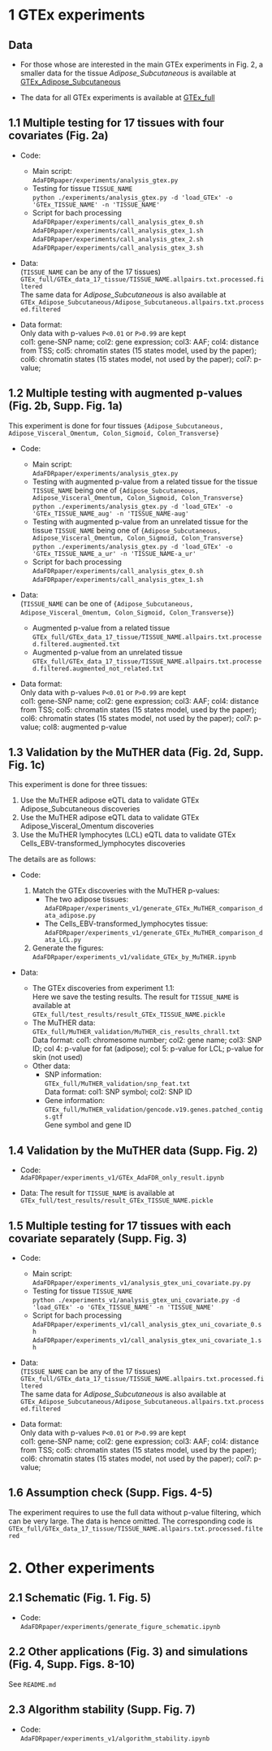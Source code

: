 # 1 GTEx experiments 
## Data
- For those whose are interested in the main GTEx experiments in Fig. 2, a smaller data for the tissue *Adipose_Subcutaneous* is available at [GTEx_Adipose_Subcutaneous](https://osf.io/c5yk6/)

- The data for all GTEx experiments is available at [GTEx_full](aaa) 

## 1.1 Multiple testing for 17 tissues with four covariates (Fig. 2a)
- Code:
  - Main script: <br/>
  `AdaFDRpaper/experiments/analysis_gtex.py`
  - Testing for tissue `TISSUE_NAME` <br/>
  `python ./experiments/analysis_gtex.py -d 'load_GTEx' -o 'GTEx_TISSUE_NAME' -n 'TISSUE_NAME' `
  - Script for bach processing <br/>
  `AdaFDRpaper/experiments/call_analysis_gtex_0.sh` <br/>
  `AdaFDRpaper/experiments/call_analysis_gtex_1.sh` <br/>
  `AdaFDRpaper/experiments/call_analysis_gtex_2.sh` <br/>
  `AdaFDRpaper/experiments/call_analysis_gtex_3.sh` <br/>
  
- Data: <br/>
(`TISSUE_NAME` can be any of the 17 tissues) <br/>
`GTEx_full/GTEx_data_17_tissue/TISSUE_NAME.allpairs.txt.processed.filtered` <br/>
The same data for *Adipose_Subcutaneous* is also available at <br/>
`GTEx_Adipose_Subcutaneous/Adipose_Subcutaneous.allpairs.txt.processed.filtered`

- Data format: <br/>
  Only data with p-values `P<0.01` or `P>0.99` are kept <br/>
  col1: gene-SNP name; col2: gene expression; col3: AAF; col4: distance from TSS; 
  col5: chromatin states (15 states model, used by the paper); col6: chromatin states 
  (15 states model, not used by the paper); col7: p-value;

## 1.2 Multiple testing with augmented p-values (Fig. 2b, Supp. Fig. 1a)
This experiment is done for four tissues `{Adipose_Subcutaneous, Adipose_Visceral_Omentum, Colon_Sigmoid, Colon_Transverse}`
- Code:
  - Main script: <br/>
  `AdaFDRpaper/experiments/analysis_gtex.py`
  - Testing with augmented p-value from a related tissue for the tissue `TISSUE_NAME` being 
  one of `{Adipose_Subcutaneous, Adipose_Visceral_Omentum, Colon_Sigmoid, Colon_Transverse}` <br/>
  `python ./experiments/analysis_gtex.py -d 'load_GTEx' -o 'GTEx_TISSUE_NAME_aug' -n 'TISSUE_NAME-aug'`
  - Testing with augmented p-value from an unrelated tissue for the tissue `TISSUE_NAME` being 
  one of `{Adipose_Subcutaneous, Adipose_Visceral_Omentum, Colon_Sigmoid, Colon_Transverse}` <br/>
  `python ./experiments/analysis_gtex.py -d 'load_GTEx' -o 'GTEx_TISSUE_NAME_a_ur' -n 'TISSUE_NAME-a_ur'`
  - Script for bach processing <br/>
  `AdaFDRpaper/experiments/call_analysis_gtex_0.sh` <br/>
  `AdaFDRpaper/experiments/call_analysis_gtex_1.sh` <br/>
  
- Data: <br/>
(`TISSUE_NAME` can be one of `{Adipose_Subcutaneous, Adipose_Visceral_Omentum, Colon_Sigmoid, Colon_Transverse}`)
  - Augmented p-value from a related tissue
 `GTEx_full/GTEx_data_17_tissue/TISSUE_NAME.allpairs.txt.processed.filtered.augmented.txt`
  - Augmented p-value from an unrelated tissue
 `GTEx_full/GTEx_data_17_tissue/TISSUE_NAME.allpairs.txt.processed.filtered.augmented_not_related.txt`
 
- Data format: <br/>
  Only data with p-values `P<0.01` or `P>0.99` are kept <br/>
  col1: gene-SNP name; col2: gene expression; col3: AAF; col4: distance from TSS; 
  col5: chromatin states (15 states model, used by the paper); col6: chromatin states 
  (15 states model, not used by the paper); col7: p-value; col8: augmented p-value

## 1.3 Validation by the MuTHER data (Fig. 2d, Supp. Fig. 1c)
This experiment is done for three tissues: 
  1. Use the MuTHER adipose eQTL data to validate GTEx Adipose_Subcutaneous discoveries
  2. Use the MuTHER adipose eQTL data to validate GTEx Adipose_Visceral_Omentum discoveries
  3. Use the MuTHER lymphocytes (LCL) eQTL data to validate GTEx Cells_EBV-transformed_lymphocytes discoveries

The details are as follows:
- Code:
  1. Match the GTEx discoveries with the MuTHER p-values: <br/>
      - The two adipose tissues:
      `AdaFDRpaper/experiments_v1/generate_GTEx_MuTHER_comparison_data_adipose.py`
      - The Cells_EBV-transformed_lymphocytes tissue: <br/>
      `AdaFDRpaper/experiments_v1/generate_GTEx_MuTHER_comparison_data_LCL.py`
  2. Generate the figures: <br/>
  `AdaFDRpaper/experiments_v1/validate_GTEx_by_MuTHER.ipynb`
  
- Data: <br/>
  - The GTEx discoveries from experiment 1.1: <br/>
  Here we save the testing results. The result for `TISSUE_NAME` is available at <br/>
  `GTEx_full/test_results/result_GTEx_TISSUE_NAME.pickle`
  - The MuTHER data: <br/>
  `GTEx_full/MuTHER_validation/MuTHER_cis_results_chrall.txt`<br/>
  Data format: col1: chromesome number; col2: gene name; col3: SNP ID; col 4: p-value for fat (adipose); col 5: p-value for LCL; p-value for skin (not used)
  - Other data: <br/>
    - SNP information:<br/>
    `GTEx_full/MuTHER_validation/snp_feat.txt`<br/>
    Data format: col1: SNP symbol; col2: SNP ID
    - Gene information:<br/>
    `GTEx_full/MuTHER_validation/gencode.v19.genes.patched_contigs.gtf`<br/>
    Gene symbol and gene ID
    
## 1.4 Validation by the MuTHER data (Supp. Fig. 2)
- Code: <br/>
`AdaFDRpaper/experiments_v1/GTEx_AdaFDR_only_result.ipynb`

- Data: The result for `TISSUE_NAME` is available at <br/>
  `GTEx_full/test_results/result_GTEx_TISSUE_NAME.pickle`
  
## 1.5 Multiple testing for 17 tissues with each covariate separately (Supp. Fig. 3)
- Code:
  - Main script: <br/>
  `AdaFDRpaper/experiments_v1/analysis_gtex_uni_covariate.py.py`
  - Testing for tissue `TISSUE_NAME` <br/>
  `python ./experiments_v1/analysis_gtex_uni_covariate.py -d 'load_GTEx' -o 'GTEx_TISSUE_NAME' -n 'TISSUE_NAME' `
  - Script for bach processing <br/>
  `AdaFDRpaper/experiments_v1/call_analysis_gtex_uni_covariate_0.sh` <br/>
  `AdaFDRpaper/experiments_v1/call_analysis_gtex_uni_covariate_1.sh` <br/>
  
- Data: <br/>
(`TISSUE_NAME` can be any of the 17 tissues) <br/>
`GTEx_full/GTEx_data_17_tissue/TISSUE_NAME.allpairs.txt.processed.filtered` <br/>
The same data for *Adipose_Subcutaneous* is also available at <br/>
`GTEx_Adipose_Subcutaneous/Adipose_Subcutaneous.allpairs.txt.processed.filtered`

- Data format: <br/>
  Only data with p-values `P<0.01` or `P>0.99` are kept <br/>
  col1: gene-SNP name; col2: gene expression; col3: AAF; col4: distance from TSS; 
  col5: chromatin states (15 states model, used by the paper); col6: chromatin states 
  (15 states model, not used by the paper); col7: p-value;
  
## 1.6 Assumption check (Supp. Figs. 4-5)
The experiment requires to use the full data without p-value filtering, which can be very large. The data is hence omitted. The corresponding code is <br/>
`GTEx_full/GTEx_data_17_tissue/TISSUE_NAME.allpairs.txt.processed.filtered`

# 2. Other experiments
## 2.1 Schematic (Fig. 1. Fig. 5)
- Code: <br/>
`AdaFDRpaper/experiments/generate_figure_schematic.ipynb`

## 2.2 Other applications (Fig. 3) and simulations (Fig. 4, Supp. Figs. 8-10)
See `README.md`

## 2.3 Algorithm stability (Supp. Fig. 7)
- Code: <br/>
`AdaFDRpaper/experiments_v1/algorithm_stability.ipynb`





